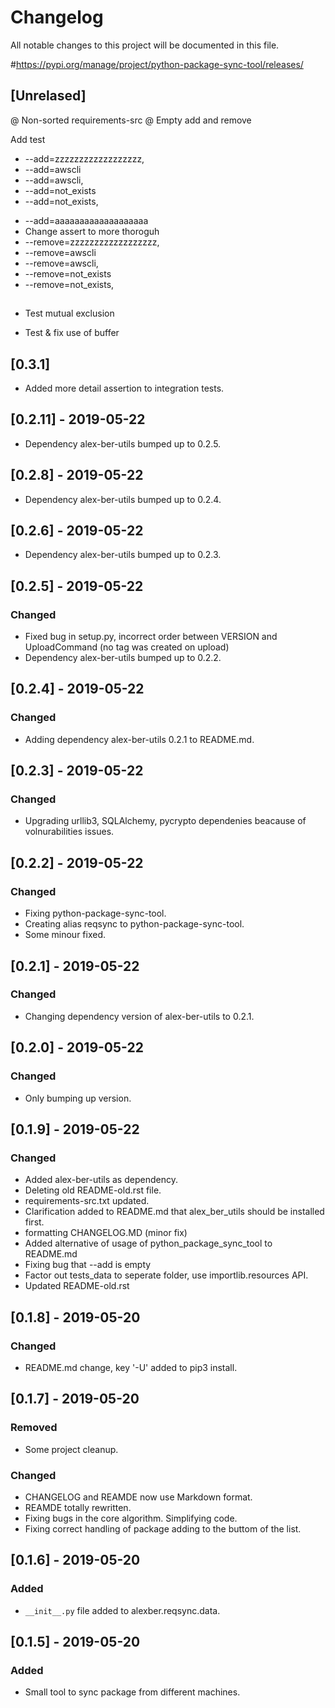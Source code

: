 # Changelog
All notable changes to this project will be documented in this file.

\#https://pypi.org/manage/project/python-package-sync-tool/releases/

## [Unrelased]
@ Non-sorted requirements-src
@ Empty add and remove


Add test

+ --add=zzzzzzzzzzzzzzzzzz,
+ --add=awscli
+ --add=awscli,
+ --add=not_exists
+ --add=not_exists,
- --add=aaaaaaaaaaaaaaaaaaa
- Change assert to more thoroguh
- --remove=zzzzzzzzzzzzzzzzzz,
- --remove=awscli
- --remove=awscli,
- --remove=not_exists
- --remove=not_exists,
##
*   Test mutual exclusion

*   Test & fix use of buffer


##
## [0.3.1] 
- Added more detail assertion to integration tests.


## [0.2.11] - 2019-05-22
- Dependency alex-ber-utils bumped up to 0.2.5.

## [0.2.8] - 2019-05-22
- Dependency alex-ber-utils bumped up to 0.2.4.

## [0.2.6] - 2019-05-22
- Dependency alex-ber-utils bumped up to 0.2.3.

## [0.2.5] - 2019-05-22
### Changed
- Fixed bug in setup.py, incorrect order between VERSION and UploadCommand (no tag was created on upload)
- Dependency alex-ber-utils bumped up to 0.2.2. 

## [0.2.4] - 2019-05-22
### Changed
- Adding dependency alex-ber-utils 0.2.1 to README.md.


## [0.2.3] - 2019-05-22
### Changed
- Upgrading urllib3, SQLAlchemy, pycrypto dependenies beacause of volnurabilities issues.

## [0.2.2] - 2019-05-22
### Changed
- Fixing python-package-sync-tool.
- Creating alias reqsync to python-package-sync-tool.
- Some minour fixed.


## [0.2.1] - 2019-05-22
### Changed
- Changing dependency version of alex-ber-utils to 0.2.1.


## [0.2.0] - 2019-05-22
### Changed
- Only bumping up version.

## [0.1.9] - 2019-05-22
### Changed
- Added alex-ber-utils as dependency. 
- Deleting old README-old.rst file.
- requirements-src.txt updated.
- Clarification added to README.md that alex_ber_utils should be installed first.
- formatting CHANGELOG.MD (minor fix)
- Added alternative of usage of python_package_sync_tool to README.md
- Fixing bug that --add is empty
- Factor out tests_data to seperate folder, use importlib.resources API.  
- Updated README-old.rst


## [0.1.8] - 2019-05-20
### Changed
- README.md change, key '-U' added to pip3 install.


## [0.1.7] - 2019-05-20
### Removed
- Some project cleanup.

### Changed
- CHANGELOG and REAMDE now use Markdown format.
- REAMDE totally rewritten.
- Fixing bugs in the core algorithm. Simplifying code.
- Fixing correct handling of package adding to the buttom of the list. 


## [0.1.6] - 2019-05-20
### Added
- `__init__.py` file added to alexber.reqsync.data.

## [0.1.5] - 2019-05-20
### Added
- Small tool to sync package from different machines.






